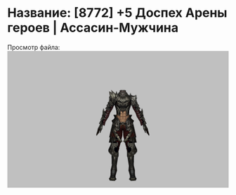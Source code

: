 # Название: [8772] +5 Доспех Арены героев | Ассасин-Мужчина

Просмотр файла:
![p060031.png](p060031.png)